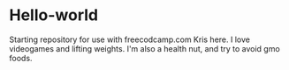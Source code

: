 # Hello-world
Starting repository for use with freecodcamp.com
Kris here.  I love videogames and lifting weights.  I'm also a health nut, and try to avoid gmo foods. 
